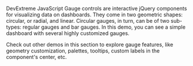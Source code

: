 DevExtreme JavaScript Gauge controls are interactive jQuery components for visualizing data on dashboards. They come in two geometric shapes: circular, or radial, and linear. Circular gauges, in turn, can be of two sub-types: regular gauges and bar gauges. In this demo, you can see a simple dashboard with several highly customized gauges. 

Check out other demos in this section to explore gauge features, like geometry customization, palettes, tooltips, custom labels in the component's center, etc.
